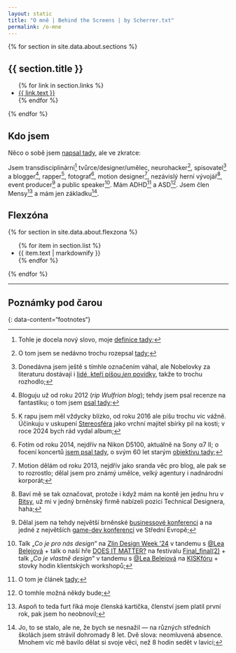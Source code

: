 ```yaml
---
layout: static
title: "O mně | Behind the Screens | by Scherrer.txt"
permalink: /o-mne
---
```


<div class="columns-wrapper">
  {% for section in site.data.about.sections %}
    <div class="column">
      <h2>{{ section.title }}</h2>
      <ul>
        {% for link in section.links %}
          <li><a href="{{ link.url }}">{{ link.text }}</a></li>
        {% endfor %}
      </ul>
    </div>
  {% endfor %}
</div>

## Kdo jsem
Něco o sobě jsem [napsal tady](bezcasi-ktery-meni-zivot), ale ve zkratce:

Jsem transdisciplinární[^1] tvůrce/designer/umělec, neurohacker[^2], spisovatel[^3] a blogger[^4], rapper[^5],
fotograf[^6], motion designer[^7], nezávislý herní vývojář[^8], event producer[^9] a public speaker[^10]. Mám ADHD[^11] a ASD[^12]. Jsem člen Mensy[^13] a mám jen základku[^14].

## Flexzóna
<div class="flexzona-container">
  {% for section in site.data.about.flexzona %}
      <ul class="flexzona-list">
        {% for item in section.list %}
          <li>{{ item.text | markdownify }}</li>
        {% endfor %}
      </ul>
  {% endfor %}
</div>



---
## Poznámky pod čarou

{: data-content=“footnotes“}

[^1]: Tohle je docela nový slovo, moje [definice tady](/notes/2024-03-29-disciplinarita.html);
[^2]: O tom jsem se nedávno trochu rozepsal [tady](beru-5-prasku-kazdy-rano);
[^3]: Donedávna jsem ještě s tímhle označením váhal, ale Nobelovky za literaturu dostávají i [lidé, kteří píšou *jen* povídky](https://en.wikipedia.org/wiki/Alice_Munro), takže to trochu rozhodlo;
[^4]: Bloguju už od roku 2012 (*rip Wulfrion blog*); tehdy jsem psal recenze na fantastiku; o tom jsem [psal tady](jak-se-prichazi-o-sny);
[^5]: K rapu jsem měl vždycky blízko, od roku 2016 ale píšu trochu víc vážně. Účinkuju v uskupení [Stereosféra](https://open.spotify.com/artist/4kJ4q7uFYVPQZxiwtgnYe5?si=3_iRL4DgS6ilw9s3bI3FGw) jako vrchní majitel sbírky pil na kosti; v roce 2024 bych rád vydal album;
[^6]: Fotím od roku 2014, nejdřív na Nikon D5100, aktuálně na Sony α7 II; o focení koncertů [jsem psal tady](jak-fotim-koncerty), o svým 60 let starým [objektivu tady](60-let-stary-objektiv);
[^7]: Motion dělám od roku 2013, nejdřív jako sranda věc pro blog, ale pak se to rozrostlo; dělal jsem pro známý umělce, velký agentury i nadnárodní korporát;
[^8]: Baví mě se tak označovat, protože i když mám na kontě jen jednu hru v [Bitsy](https://www.make.bitsy.org/), už mi v jedný brněnský firmě nabízeli pozici Technical Designera, haha;
[^9]: Dělal jsem na tehdy největší brněnské [businessové konferenci](https://konferenceglorious.cz/) a na jedné z největších [game-dev konferencí](https://game-access.com/conference/) ve Střední Evropě;
[^10]: Talk „*Co je pro nás design*“ na [Zlin Design Week ’24](https://zlindesignweek.com/2024/) v tandemu s [@Lea Belejová](https://linktr.ee/lea_be_linky) + talk o naší hře [DOES IT MATTER?](https://its-lea-b.itch.io/does-it-matter) na festivalu [Final_final(2)](https://finalfest.mmm.page/) + talk „*Co je vlastně design*“ v tandemu s [@Lea Belejová](https://linktr.ee/lea_be_linky) na [KISKfóru](https://www.facebook.com/events/1104226990622607) + stovky hodin klientských workshopů;
[^11]: O tom je článek [tady](kazdy-trochu-adhd);
[^12]: O tomhle možná někdy bude;
[^13]: Aspoň to teda furt říká moje členská kartička, členství jsem platil první rok, pak jsem ho neobnovil;
[^14]: Jo, to se stalo, ale ne, že bych se nesnažil — na různých středních školách jsem strávil dohromady 8 let. Dvě slova: neomluvená absence. Mnohem víc mě bavilo dělat si svoje věci, než 8 hodin sedět v lavici;